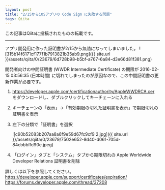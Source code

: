 ```yaml
---
layout: post
title: "2/15からiOSアプリの Code Sign に失敗する問題"
tags: Qiita
---
```

この記事はQiitaに投稿されたものの転載です。

---
アプリ開発用に作った証明書が2/15から無効になってしまいました。
 ![315b14f6171cf177f1b7913821b35ab9.png]({{ site.url }}/assets/qiita/0/23679/6d728b98-b5bf-a767-6a84-d3e66d81f381.png)


開発者向けの中間証明書 (WWDR Intermediate Certificate) の期限が 2016-02-15 03:56:35 (日本時間) に切れてしまったのが原因なので、この中間証明書の更新作業が必要です。

1.  https://developer.apple.com/certificationauthority/AppleWWDRCA.cer をダウンロードし、ダブルクリックしてキーチェーンに入れる
2. キーチェーンの「表示」->「有効期限の切れた証明書を表示」で期限切れの証明書を表示
3. 左下の分類で「証明書」を選択

    ![c90b52083b207aa8a6f9e59d67fc9cf9 2.jpg]({{ site.url }}/assets/qiita/0/23679/7502e652-8d40-d061-705d-84cbbbffd90e.jpeg)

 
4. 「ログイン」タブと「システム」タブから期限切れの Apple Worldwide Developer Relations 証明書を削除 

詳しくは以下を参照してください。
https://developer.apple.com/support/certificates/expiration/
https://forums.developer.apple.com/thread/37208

